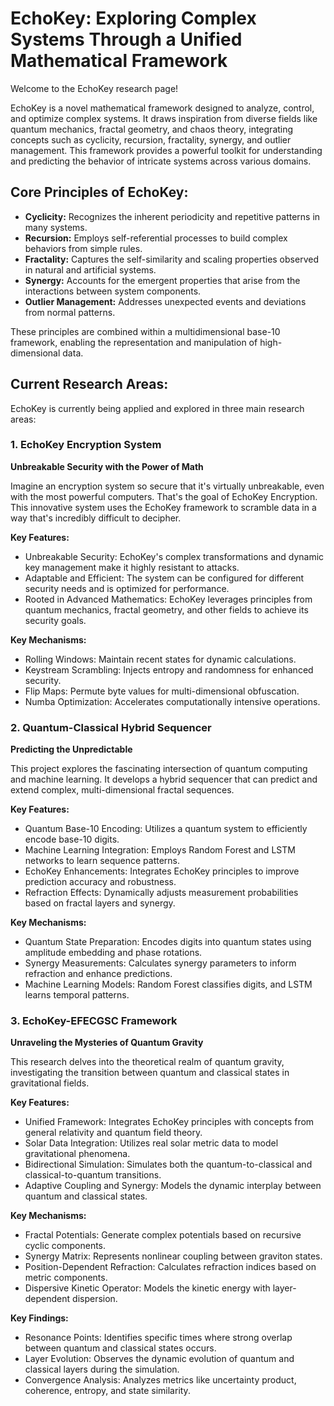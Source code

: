 # EchoKey: Exploring Complex Systems Through a Unified Mathematical Framework

Welcome to the EchoKey research page!

EchoKey is a novel mathematical framework designed to analyze, control, and optimize complex systems. It draws inspiration from diverse fields like quantum mechanics, fractal geometry, and chaos theory, integrating concepts such as cyclicity, recursion, fractality, synergy, and outlier management. This framework provides a powerful toolkit for understanding and predicting the behavior of intricate systems across various domains.

## Core Principles of EchoKey:

*   **Cyclicity:** Recognizes the inherent periodicity and repetitive patterns in many systems.
*   **Recursion:** Employs self-referential processes to build complex behaviors from simple rules.
*   **Fractality:** Captures the self-similarity and scaling properties observed in natural and artificial systems.
*   **Synergy:** Accounts for the emergent properties that arise from the interactions between system components.
*   **Outlier Management:** Addresses unexpected events and deviations from normal patterns.

These principles are combined within a multidimensional base-10 framework, enabling the representation and manipulation of high-dimensional data.

## Current Research Areas:

EchoKey is currently being applied and explored in three main research areas:

### 1. EchoKey Encryption System

**Unbreakable Security with the Power of Math**

Imagine an encryption system so secure that it's virtually unbreakable, even with the most powerful computers. That's the goal of EchoKey Encryption. This innovative system uses the EchoKey framework to scramble data in a way that's incredibly difficult to decipher.

**Key Features:**

*   Unbreakable Security: EchoKey's complex transformations and dynamic key management make it highly resistant to attacks.
*   Adaptable and Efficient: The system can be configured for different security needs and is optimized for performance.
*   Rooted in Advanced Mathematics: EchoKey leverages principles from quantum mechanics, fractal geometry, and other fields to achieve its security goals.

**Key Mechanisms:**

*   Rolling Windows: Maintain recent states for dynamic calculations.
*   Keystream Scrambling: Injects entropy and randomness for enhanced security.
*   Flip Maps: Permute byte values for multi-dimensional obfuscation.
*   Numba Optimization: Accelerates computationally intensive operations.

### 2. Quantum-Classical Hybrid Sequencer

**Predicting the Unpredictable**

This project explores the fascinating intersection of quantum computing and machine learning. It develops a hybrid sequencer that can predict and extend complex, multi-dimensional fractal sequences.

**Key Features:**

*   Quantum Base-10 Encoding: Utilizes a quantum system to efficiently encode base-10 digits.
*   Machine Learning Integration: Employs Random Forest and LSTM networks to learn sequence patterns.
*   EchoKey Enhancements: Integrates EchoKey principles to improve prediction accuracy and robustness.
*   Refraction Effects: Dynamically adjusts measurement probabilities based on fractal layers and synergy.

**Key Mechanisms:**

*   Quantum State Preparation: Encodes digits into quantum states using amplitude embedding and phase rotations.
*   Synergy Measurements: Calculates synergy parameters to inform refraction and enhance predictions.
*   Machine Learning Models: Random Forest classifies digits, and LSTM learns temporal patterns.

### 3. EchoKey-EFECGSC Framework

**Unraveling the Mysteries of Quantum Gravity**

This research delves into the theoretical realm of quantum gravity, investigating the transition between quantum and classical states in gravitational fields.

**Key Features:**

*   Unified Framework: Integrates EchoKey principles with concepts from general relativity and quantum field theory.
*   Solar Data Integration: Utilizes real solar metric data to model gravitational phenomena.
*   Bidirectional Simulation: Simulates both the quantum-to-classical and classical-to-quantum transitions.
*   Adaptive Coupling and Synergy: Models the dynamic interplay between quantum and classical states.

**Key Mechanisms:**

*   Fractal Potentials: Generate complex potentials based on recursive cyclic components.
*   Synergy Matrix: Represents nonlinear coupling between graviton states.
*   Position-Dependent Refraction: Calculates refraction indices based on metric components.
*   Dispersive Kinetic Operator: Models the kinetic energy with layer-dependent dispersion.

**Key Findings:**

*   Resonance Points: Identifies specific times where strong overlap between quantum and classical states occurs.
*   Layer Evolution: Observes the dynamic evolution of quantum and classical layers during the simulation.
*   Convergence Analysis: Analyzes metrics like uncertainty product, coherence, entropy, and state similarity.



